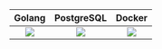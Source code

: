 

| Golang | PostgreSQL | Docker |
| :---:  |    :----:  | :---: |
| ![](https://miro.medium.com/max/1400/1*T5HJv_JYlmBALYbaNlKzcA.png)      | ![](https://www.mshowto.org/images/articles/2020/05/1_PY24xlr4TpOkXW04HUoqrQ.jpeg)       | ![](https://miro.medium.com/max/2000/1*s-YgL1NW7evYyCBWI-7w8Q.png)   |





